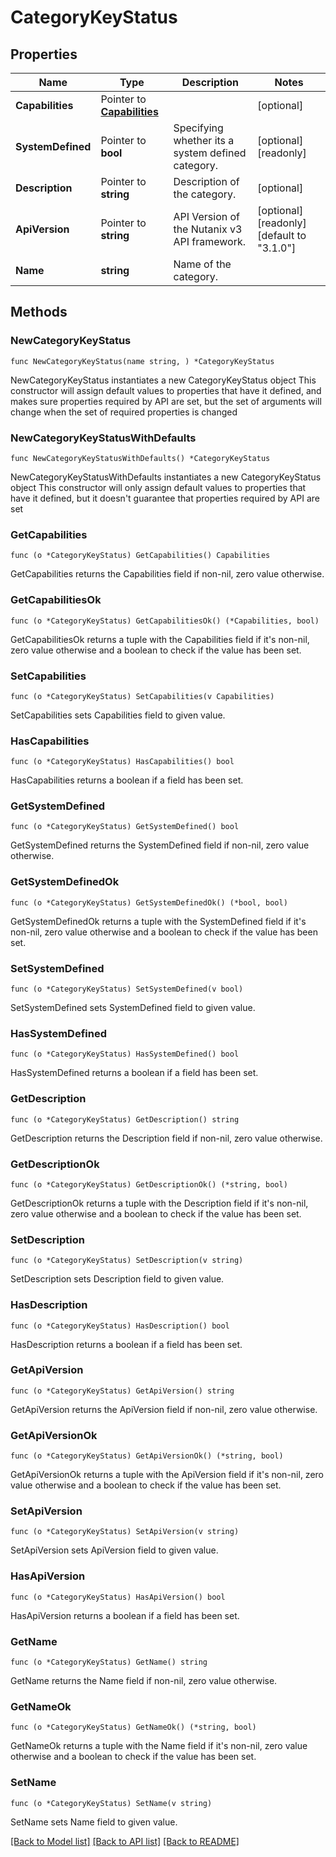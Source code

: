 # CategoryKeyStatus

## Properties

Name | Type | Description | Notes
------------ | ------------- | ------------- | -------------
**Capabilities** | Pointer to [**Capabilities**](Capabilities.md) |  | [optional] 
**SystemDefined** | Pointer to **bool** | Specifying whether its a system defined category. | [optional] [readonly] 
**Description** | Pointer to **string** | Description of the category. | [optional] 
**ApiVersion** | Pointer to **string** | API Version of the Nutanix v3 API framework. | [optional] [readonly] [default to "3.1.0"]
**Name** | **string** | Name of the category. | 

## Methods

### NewCategoryKeyStatus

`func NewCategoryKeyStatus(name string, ) *CategoryKeyStatus`

NewCategoryKeyStatus instantiates a new CategoryKeyStatus object
This constructor will assign default values to properties that have it defined,
and makes sure properties required by API are set, but the set of arguments
will change when the set of required properties is changed

### NewCategoryKeyStatusWithDefaults

`func NewCategoryKeyStatusWithDefaults() *CategoryKeyStatus`

NewCategoryKeyStatusWithDefaults instantiates a new CategoryKeyStatus object
This constructor will only assign default values to properties that have it defined,
but it doesn't guarantee that properties required by API are set

### GetCapabilities

`func (o *CategoryKeyStatus) GetCapabilities() Capabilities`

GetCapabilities returns the Capabilities field if non-nil, zero value otherwise.

### GetCapabilitiesOk

`func (o *CategoryKeyStatus) GetCapabilitiesOk() (*Capabilities, bool)`

GetCapabilitiesOk returns a tuple with the Capabilities field if it's non-nil, zero value otherwise
and a boolean to check if the value has been set.

### SetCapabilities

`func (o *CategoryKeyStatus) SetCapabilities(v Capabilities)`

SetCapabilities sets Capabilities field to given value.

### HasCapabilities

`func (o *CategoryKeyStatus) HasCapabilities() bool`

HasCapabilities returns a boolean if a field has been set.

### GetSystemDefined

`func (o *CategoryKeyStatus) GetSystemDefined() bool`

GetSystemDefined returns the SystemDefined field if non-nil, zero value otherwise.

### GetSystemDefinedOk

`func (o *CategoryKeyStatus) GetSystemDefinedOk() (*bool, bool)`

GetSystemDefinedOk returns a tuple with the SystemDefined field if it's non-nil, zero value otherwise
and a boolean to check if the value has been set.

### SetSystemDefined

`func (o *CategoryKeyStatus) SetSystemDefined(v bool)`

SetSystemDefined sets SystemDefined field to given value.

### HasSystemDefined

`func (o *CategoryKeyStatus) HasSystemDefined() bool`

HasSystemDefined returns a boolean if a field has been set.

### GetDescription

`func (o *CategoryKeyStatus) GetDescription() string`

GetDescription returns the Description field if non-nil, zero value otherwise.

### GetDescriptionOk

`func (o *CategoryKeyStatus) GetDescriptionOk() (*string, bool)`

GetDescriptionOk returns a tuple with the Description field if it's non-nil, zero value otherwise
and a boolean to check if the value has been set.

### SetDescription

`func (o *CategoryKeyStatus) SetDescription(v string)`

SetDescription sets Description field to given value.

### HasDescription

`func (o *CategoryKeyStatus) HasDescription() bool`

HasDescription returns a boolean if a field has been set.

### GetApiVersion

`func (o *CategoryKeyStatus) GetApiVersion() string`

GetApiVersion returns the ApiVersion field if non-nil, zero value otherwise.

### GetApiVersionOk

`func (o *CategoryKeyStatus) GetApiVersionOk() (*string, bool)`

GetApiVersionOk returns a tuple with the ApiVersion field if it's non-nil, zero value otherwise
and a boolean to check if the value has been set.

### SetApiVersion

`func (o *CategoryKeyStatus) SetApiVersion(v string)`

SetApiVersion sets ApiVersion field to given value.

### HasApiVersion

`func (o *CategoryKeyStatus) HasApiVersion() bool`

HasApiVersion returns a boolean if a field has been set.

### GetName

`func (o *CategoryKeyStatus) GetName() string`

GetName returns the Name field if non-nil, zero value otherwise.

### GetNameOk

`func (o *CategoryKeyStatus) GetNameOk() (*string, bool)`

GetNameOk returns a tuple with the Name field if it's non-nil, zero value otherwise
and a boolean to check if the value has been set.

### SetName

`func (o *CategoryKeyStatus) SetName(v string)`

SetName sets Name field to given value.



[[Back to Model list]](../README.md#documentation-for-models) [[Back to API list]](../README.md#documentation-for-api-endpoints) [[Back to README]](../README.md)


